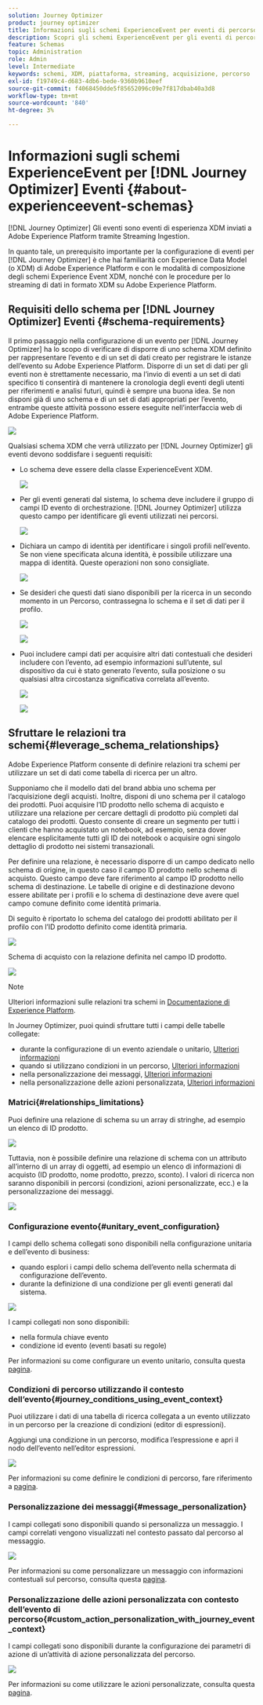 ```yaml
---
solution: Journey Optimizer
product: journey optimizer
title: Informazioni sugli schemi ExperienceEvent per eventi di percorso
description: Scopri gli schemi ExperienceEvent per gli eventi di percorso
feature: Schemas
topic: Administration
role: Admin
level: Intermediate
keywords: schemi, XDM, piattaforma, streaming, acquisizione, percorso
exl-id: f19749c4-d683-4db6-bede-9360b9610eef
source-git-commit: f4068450dde5f85652096c09e7f817dbab40a3d8
workflow-type: tm+mt
source-wordcount: '840'
ht-degree: 3%

---
```


# Informazioni sugli schemi ExperienceEvent per [!DNL Journey Optimizer] Eventi {#about-experienceevent-schemas}

[!DNL Journey Optimizer] Gli eventi sono eventi di esperienza XDM inviati a Adobe Experience Platform tramite Streaming Ingestion.

In quanto tale, un prerequisito importante per la configurazione di eventi per [!DNL Journey Optimizer] è che hai familiarità con Experience Data Model (o XDM) di Adobe Experience Platform e con le modalità di composizione degli schemi Experience Event XDM, nonché con le procedure per lo streaming di dati in formato XDM su Adobe Experience Platform.

## Requisiti dello schema per [!DNL Journey Optimizer] Eventi  {#schema-requirements}

Il primo passaggio nella configurazione di un evento per [!DNL Journey Optimizer] ha lo scopo di verificare di disporre di uno schema XDM definito per rappresentare l’evento e di un set di dati creato per registrare le istanze dell’evento su Adobe Experience Platform. Disporre di un set di dati per gli eventi non è strettamente necessario, ma l’invio di eventi a un set di dati specifico ti consentirà di mantenere la cronologia degli eventi degli utenti per riferimenti e analisi futuri, quindi è sempre una buona idea. Se non disponi già di uno schema e di un set di dati appropriati per l’evento, entrambe queste attività possono essere eseguite nell’interfaccia web di Adobe Experience Platform.

![](assets/schema1.png)

Qualsiasi schema XDM che verrà utilizzato per [!DNL Journey Optimizer] gli eventi devono soddisfare i seguenti requisiti:

* Lo schema deve essere della classe ExperienceEvent XDM.

   ![](assets/schema2.png)

* Per gli eventi generati dal sistema, lo schema deve includere il gruppo di campi ID evento di orchestrazione. [!DNL Journey Optimizer] utilizza questo campo per identificare gli eventi utilizzati nei percorsi.

   ![](assets/schema3.png)

* Dichiara un campo di identità per identificare i singoli profili nell’evento. Se non viene specificata alcuna identità, è possibile utilizzare una mappa di identità. Queste operazioni non sono consigliate.

   ![](assets/schema4.png)

* Se desideri che questi dati siano disponibili per la ricerca in un secondo momento in un Percorso, contrassegna lo schema e il set di dati per il profilo.

   ![](assets/schema5.png)

   ![](assets/schema6.png)

* Puoi includere campi dati per acquisire altri dati contestuali che desideri includere con l’evento, ad esempio informazioni sull’utente, sul dispositivo da cui è stato generato l’evento, sulla posizione o su qualsiasi altra circostanza significativa correlata all’evento.

   ![](assets/schema7.png)

   ![](assets/schema8.png)

## Sfruttare le relazioni tra schemi{#leverage_schema_relationships}

Adobe Experience Platform consente di definire relazioni tra schemi per utilizzare un set di dati come tabella di ricerca per un altro.

Supponiamo che il modello dati del brand abbia uno schema per l’acquisizione degli acquisti. Inoltre, disponi di uno schema per il catalogo dei prodotti. Puoi acquisire l’ID prodotto nello schema di acquisto e utilizzare una relazione per cercare dettagli di prodotto più completi dal catalogo dei prodotti. Questo consente di creare un segmento per tutti i clienti che hanno acquistato un notebook, ad esempio, senza dover elencare esplicitamente tutti gli ID dei notebook o acquisire ogni singolo dettaglio di prodotto nei sistemi transazionali.

Per definire una relazione, è necessario disporre di un campo dedicato nello schema di origine, in questo caso il campo ID prodotto nello schema di acquisto. Questo campo deve fare riferimento al campo ID prodotto nello schema di destinazione. Le tabelle di origine e di destinazione devono essere abilitate per i profili e lo schema di destinazione deve avere quel campo comune definito come identità primaria.

Di seguito è riportato lo schema del catalogo dei prodotti abilitato per il profilo con l’ID prodotto definito come identità primaria.

![](assets/schema9.png)

Schema di acquisto con la relazione definita nel campo ID prodotto.

![](assets/schema10.png)

>[!NOTE]
>
>Ulteriori informazioni sulle relazioni tra schemi in [Documentazione di Experience Platform](https://experienceleague.adobe.com/docs/platform-learn/tutorials/schemas/configure-relationships-between-schemas.html?lang=en).

In Journey Optimizer, puoi quindi sfruttare tutti i campi delle tabelle collegate:

* durante la configurazione di un evento aziendale o unitario, [Ulteriori informazioni](../event/experience-event-schema.md#unitary_event_configuration)
* quando si utilizzano condizioni in un percorso, [Ulteriori informazioni](../event/experience-event-schema.md#journey_conditions_using_event_context)
* nella personalizzazione dei messaggi, [Ulteriori informazioni](../event/experience-event-schema.md#message_personalization)
* nella personalizzazione delle azioni personalizzata, [Ulteriori informazioni](../event/experience-event-schema.md#custom_action_personalization_with_journey_event_context)

### Matrici{#relationships_limitations}

Puoi definire una relazione di schema su un array di stringhe, ad esempio un elenco di ID prodotto.

![](assets/schema15.png)

Tuttavia, non è possibile definire una relazione di schema con un attributo all’interno di un array di oggetti, ad esempio un elenco di informazioni di acquisto (ID prodotto, nome prodotto, prezzo, sconto). I valori di ricerca non saranno disponibili in percorsi (condizioni, azioni personalizzate, ecc.) e la personalizzazione dei messaggi.

![](assets/schema16.png)

### Configurazione evento{#unitary_event_configuration}

I campi dello schema collegati sono disponibili nella configurazione unitaria e dell’evento di business:

* quando esplori i campi dello schema dell’evento nella schermata di configurazione dell’evento.
* durante la definizione di una condizione per gli eventi generati dal sistema.

![](assets/schema11.png)

I campi collegati non sono disponibili:

* nella formula chiave evento
* condizione id evento (eventi basati su regole)

Per informazioni su come configurare un evento unitario, consulta questa [pagina](../event/about-creating.md).

### Condizioni di percorso utilizzando il contesto dell’evento{#journey_conditions_using_event_context}

Puoi utilizzare i dati di una tabella di ricerca collegata a un evento utilizzato in un percorso per la creazione di condizioni (editor di espressioni).

Aggiungi una condizione in un percorso, modifica l’espressione e apri il nodo dell’evento nell’editor espressioni.

![](assets/schema12.png)

Per informazioni su come definire le condizioni di percorso, fare riferimento a [pagina](../building-journeys/condition-activity.md).

### Personalizzazione dei messaggi{#message_personalization}

I campi collegati sono disponibili quando si personalizza un messaggio. I campi correlati vengono visualizzati nel contesto passato dal percorso al messaggio.

![](assets/schema14.png)

Per informazioni su come personalizzare un messaggio con informazioni contestuali sul percorso, consulta questa [pagina](../personalization/personalization-use-case.md).

### Personalizzazione delle azioni personalizzata con contesto dell’evento di percorso{#custom_action_personalization_with_journey_event_context}

I campi collegati sono disponibili durante la configurazione dei parametri di azione di un’attività di azione personalizzata del percorso.

![](assets/schema13.png)

Per informazioni su come utilizzare le azioni personalizzate, consulta questa [pagina](../building-journeys/using-custom-actions.md).
